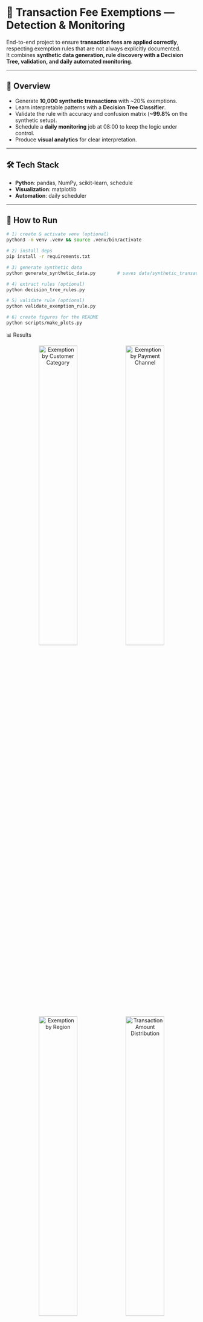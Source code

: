 # 🔎 Transaction Fee Exemptions — Detection & Monitoring

End-to-end project to ensure **transaction fees are applied correctly**, respecting exemption rules that are not always explicitly documented.  
It combines **synthetic data generation, rule discovery with a Decision Tree, validation, and daily automated monitoring**.

---

## 📖 Overview
- Generate **10,000 synthetic transactions** with ~20% exemptions.
- Learn interpretable patterns with a **Decision Tree Classifier**.
- Validate the rule with accuracy and confusion matrix (**~99.8%** on the synthetic setup).
- Schedule a **daily monitoring** job at 08:00 to keep the logic under control.
- Produce **visual analytics** for clear interpretation.

---

## 🛠 Tech Stack
- **Python**: pandas, NumPy, scikit-learn, schedule  
- **Visualization**: matplotlib  
- **Automation**: daily scheduler

---

## 🚀 How to Run
```bash
# 1) create & activate venv (optional)
python3 -m venv .venv && source .venv/bin/activate

# 2) install deps
pip install -r requirements.txt

# 3) generate synthetic data
python generate_synthetic_data.py        # saves data/synthetic_transactions.csv

# 4) extract rules (optional)
python decision_tree_rules.py

# 5) validate rule (optional)
python validate_exemption_rule.py

# 6) create figures for the README
python scripts/make_plots.py
```

📊 Results
<p align="center"> <img src="figures/customer_category.png" alt="Exemption by Customer Category" width="45%"> <img src="figures/payment_channel.png" alt="Exemption by Payment Channel" width="45%"> </p> <p align="center"> <img src="figures/region.png" alt="Exemption by Region" width="45%"> <img src="figures/amount_distribution.png" alt="Transaction Amount Distribution" width="45%"> </p>

📂 Repository Structure
├── data/
│   └── synthetic_transactions.csv
├── figures/
├── scripts/
│   └── make_plots.py
├── generate_synthetic_data.py
├── decision_tree_rules.py
├── validate_exemption_rule.py
├── scheduling_monitor.py
├── requirements.txt
├── .gitignore
└── README.md

📮 Next Steps

Add secondary rules for edge cases

Email/Slack alerts for anomalies

Interactive dashboard (e.g., Power BI)

Quarterly audits of exemption logic
